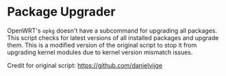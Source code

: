 Package Upgrader
=======
OpenWRT's `opkg` doesn't have a subcommand for upgrading all packages. This script checks for latest versions of all installed packages and upgrade them. This is a modified version of the original script to stop it from upgrading kernel modules due to kernel version mismatch issues.

Credit for original script: https://github.com/danielvijge